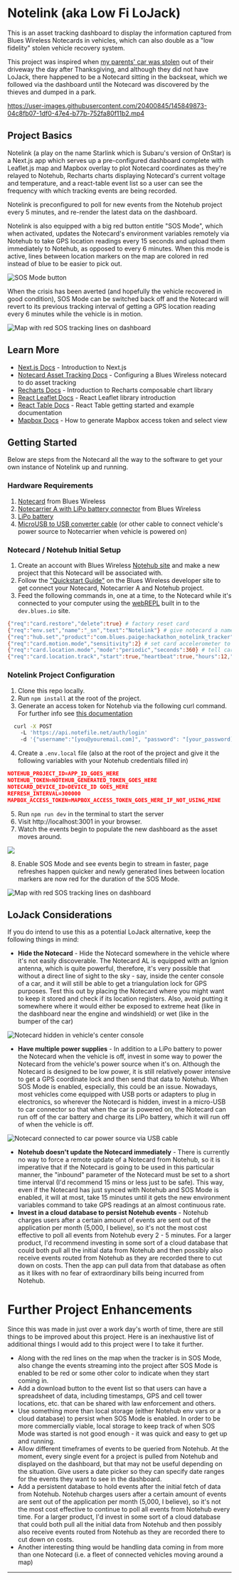 # Notelink (aka Low Fi LoJack)

This is an asset tracking dashboard to display the information captured from Blues Wireless Notecards in vehicles, which can also double as a "low fidelity" stolen vehicle recovery system.

This project was inspired when [my parents' car was stolen](https://twitter.com/pniedri/status/1464414605145522179?s=20) out of their driveway the day after Thanksgiving, and although they did not have LoJack, there happened to be a Notecard sitting in the backseat, which we followed via the dashboard until the Notecard was discovered by the thieves and dumped in a park.

https://user-images.githubusercontent.com/20400845/145849873-04c8fb07-1df0-47e4-b77b-752fa80f11b2.mp4

## Project Basics

Notelink (a play on the name Starlink which is Subaru's version of OnStar) is a Next.js app which serves up a pre-configured dashboard complete with Leaflet.js map and Mapbox overlay to plot Notecard coordinates as they're relayed to Notehub, Recharts charts displaying Notecard's current voltage and temperature, and a react-table event list so a user can see the frequency with which tracking events are being recorded.

Notelink is preconfigured to poll for new events from the Notehub project every 5 minutes, and re-render the latest data on the dashboard.

Notelink is also equipped with a big red button entitle "SOS Mode", which when activated, updates the Notecard's environment variables remotely via Notehub to take GPS location readings every 15 seconds and upload them immediately to Notehub, as opposed to every 6 minutes. When this mode is active, lines between location markers on the map are colored in red instead of blue to be easier to pick out.

![SOS Mode button](https://user-images.githubusercontent.com/20400845/145845319-026a448b-6d3f-4955-95a2-cf1ad3dcb4a8.png)

When the crisis has been averted (and hopefully the vehicle recovered in good condition), SOS Mode can be switched back off and the Notecard will revert to its previous tracking interval of getting a GPS location reading every 6 minutes while the vehicle is in motion.

![Map with red SOS tracking lines on dashboard](https://user-images.githubusercontent.com/20400845/145845203-3239376a-97f6-4089-ba24-ea1b4e7e4e7b.png)

## Learn More

- [Next.js Docs](https://nextjs.org/learn/basics/create-nextjs-app) - Introduction to Next.js
- [Notecard Asset Tracking Docs](https://dev.blues.io/notecard/notecard-guides/asset-tracking/) - Configuring a Blues Wireless notecard to do asset tracking
- [Recharts Docs](https://recharts.org/en-US/) - Introduction to Recharts composable chart library
- [React Leaflet Docs](https://react-leaflet.js.org/docs/start-introduction/) - React Leaflet library introduction
- [React Table Docs](https://react-table.tanstack.com/docs/overview) - React Table getting started and example documentation
- [Mapbox Docs](https://docs.mapbox.com/help/getting-started/access-tokens/) - How to generate Mapbox access token and select view

## Getting Started

Below are steps from the Notecard all the way to the software to get your own instance of Notelink up and running.

### Hardware Requirements

1. [Notecard](https://shop.blues.io/products/note-nbna-500) from Blues Wireless
2. [Notecarrier A with LiPo battery connector](https://shop.blues.io/products/carr-al) from Blues Wireless
3. [LiPo battery](https://www.adafruit.com/product/328)
4. [MicroUSB to USB converter cable](https://www.amazon.com/AmazonBasics-Male-Micro-Cable-Black/dp/B071S5NTDR/) (or other cable to connect vehicle's power source to Notecarrier when vehicle is powered on)

### Notecard / Notehub Initial Setup

1. Create an account with Blues Wireless [Notehub site](https://notehub.io/) and make a new project that this Notecard will be associated with.
2. Follow the ["Quickstart Guide"](https://dev.blues.io/start/quickstart/notecarrier-al/) on the Blues Wireless developer site to get connect your Notecard, Notecarrier A and Notehub project.
3. Feed the following commands in, one at a time, to the Notecard while it's connected to your computer using the [webREPL](https://dev.blues.io/notecard-playground/) built in to the `dev.blues.io` site.

```bash
{"req":"card.restore","delete":true} # factory reset card
{"req":"env.set","name":"_sn","text":"Notelink"} # give notecard a name in Notehub
{"req":"hub.set","product":"com.blues.paige:hackathon_notelink_tracker","mode":"periodic","outbound":15,"inbound":15} # attach tracker to Notehub project, set it to periodic syncing outbound reqs every 15 mins and inbound reqs from Notehub every 15 mins
{"req":"card.motion.mode","sensitivity":2} # set card accelerometer to higher sensitivity level
{"req":"card.location.mode","mode":"periodic","seconds":360} # tell card how often to get GPS reading and only when motion is detected
{"req":"card.location.track","start":true,"heartbeat":true,"hours":12,"sync":true} # start tracking, issue heartbeat every 12 hours when no motion detected, sync data with Notehub as soon as a tracking event is acquired (this is an important one)
```

### Notelink Project Configuration

1. Clone this repo locally.
2. Run `npm install` at the root of the project.
3. Generate an access token for Notehub via the following curl command. For further info see [this documentation](https://dev.blues.io/reference/notehub-api/api-introduction/#authentication)

```bash
  curl -X POST
    -L 'https://api.notefile.net/auth/login'
    -d '{"username":"[you@youremail.com]", "password": "[your_password]"}'
```

4. Create a `.env.local` file (also at the root of the project and give it the following variables with your Notehub credentials filled in)

```json
NOTEHUB_PROJECT_ID=APP_ID_GOES_HERE
NOTEHUB_TOKEN=NOTEHUB_GENERATED_TOKEN_GOES_HERE
NOTECARD_DEVICE_ID=DEVICE_ID GOES_HERE
REFRESH_INTERVAL=300000
MAPBOX_ACCESS_TOKEN=MAPBOX_ACCESS_TOKEN_GOES_HERE_IF_NOT_USING_MINE
```

5. Run `npm run dev` in the terminal to start the server
6. Visit http://localhost:3001 in your browser.
7. Watch the events begin to populate the new dashboard as the asset moves around.

![](https://user-images.githubusercontent.com/20400845/145846744-ca380eb3-b9bb-455d-b090-83f82200e198.png)

8. Enable SOS Mode and see events begin to stream in faster, page refreshes happen quicker and newly generated lines between location markers are now red for the duration of the SOS Mode.

![Map with red SOS tracking lines on dashboard](https://user-images.githubusercontent.com/20400845/145845271-2b05a527-0875-4ae7-a879-0cbd381c195a.png)

## LoJack Considerations

If you do intend to use this as a potential LoJack alternative, keep the following things in mind:

- **Hide the Notecard** - Hide the Notecard somewhere in the vehicle where it's not easily discoverable. The Notecard AL is equipped with an Ignion antenna, which is quite powerful, therefore, it's very possible that without a direct line of sight to the sky - say, inside the center console of a car, and it will still be able to get a triangulation lock for GPS purposes. Test this out by placing the Notecard where you might want to keep it stored and check if its location registers. Also, avoid putting it somewhere where it would either be exposed to extreme heat (like in the dashboard near the engine and windshield) or wet (like in the bumper of the car)

![Notecard hidden in vehicle's center console](https://user-images.githubusercontent.com/20400845/145850469-5079878e-645d-4e98-a22e-6f25788e88d4.JPG)

- **Have multiple power supplies** - In addition to a LiPo battery to power the Notecard when the vehicle is off, invest in some way to power the Notecard from the vehicle's power source when it's on. Although the Notecard is designed to be low power, it is still relatively power intensive to get a GPS coordinate lock and then send that data to Notehub. When SOS Mode is enabled, especially, this could be an issue. Nowadays, most vehicles come equipped with USB ports or adapters to plug in electronics, so wherever the Notecard is hidden, invest in a micro-USB to car connector so that when the car is powered on, the Notecard can run off of the car battery and charge its LiPo battery, which it will run off of when the vehicle is off.

![Notecard connected to car power source via USB cable](https://user-images.githubusercontent.com/20400845/145850653-768806ec-7173-413f-837f-d5ea1ebf30bc.JPG)

- **Notehub doesn't update the Notecard immediately** - There is currently no way to force a remote update of a Notecard from Notehub, so it is imperative that if the Notecard is going to be used in this particular manner, the "inbound" parameter of the Notecard must be set to a short time interval (I'd recommend 15 mins or less just to be safe). This way, even if the Notecard has just synced with Notehub and SOS Mode is enabled, it will at most, take 15 minutes until it gets the new environment variables command to take GPS readings at an almost continuous rate.
- **Invest in a cloud database to persist Notehub events** - Notehub charges users after a certain amount of events are sent out of the application per month (5,000, I believe), so it's not the most cost effective to poll all events from Notehub every 2 - 5 minutes. For a larger product, I'd recommend investing in some sort of a cloud database that could both pull all the initial data from Notehub and then possibly also receive events routed from Notehub as they are recorded there to cut down on costs. Then the app can pull data from that database as often as it likes with no fear of extraordinary bills being incurred from Notehub.

# Further Project Enhancements

Since this was made in just over a work day's worth of time, there are still things to be improved about this project. Here is an inexhaustive list of additional things I would add to this project were I to take it further.

- Along with the red lines on the map when the tracker is in SOS Mode, also change the events streaming into the project after SOS Mode is enabled to be red or some other color to indicate when they start coming in.
- Add a download button to the event list so that users can have a spreadsheet of data, including timestamps, GPS and cell tower locations, etc. that can be shared with law enforcement and others.
- Use something more than local storage (either Notehub env vars or a cloud database) to persist when SOS Mode is enabled. In order to be more commercially viable, local storage to keep track of when SOS Mode was started is not good enough - it was quick and easy to get up and running.
- Allow different timeframes of events to be queried from Notehub. At the moment, every single event for a project is pulled from Notehub and displayed on the dashboard, but that may not be useful depending on the situation. Give users a date picker so they can specify date ranges for the events they want to see in the dashboard.
- Add a persistent database to hold events after the initial fetch of data from Notehub. Notehub charges users after a certain amount of events are sent out of the application per month (5,000, I believe), so it's not the most cost effective to continue to poll all events from Notehub every time. For a larger product, I'd invest in some sort of a cloud database that could both pull all the initial data from Notehub and then possibly also receive events routed from Notehub as they are recorded there to cut down on costs.
- Another interesting thing would be handling data coming in from more than one Notecard (i.e. a fleet of connected vehicles moving around a map)

---
